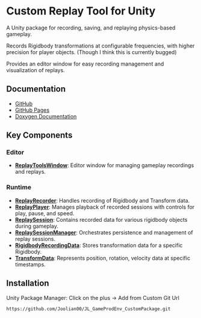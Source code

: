 # Custom Replay Tool for Unity
A Unity package for recording, saving, and replaying physics-based gameplay.

Records Rigidbody transformations at configurable frequencies, with higher precision for player objects. (Though I think this is currently bugged)

Provides an editor window for easy recording management and visualization of replays.


## Documentation

- [GitHub](https://github.com/Joolian00/JL_GameProdEnv_CustomPackage)
- [GitHub Pages](https://joolian00.github.io/JL_GameProdEnv_CustomPackage/)
- [Doxygen Documentation](https://joolian00.github.io/JL_GameProdEnv_CustomPackage/docs/html/index.html)

## Key Components

### Editor
- **[ReplayToolsWindow](./docs/html/class_j_l___game_prod_env___custom_package_1_1_editor_1_1_replay_tools_window.html)**: Editor window for managing gameplay recordings and replays.

### Runtime
- **[ReplayRecorder](./docs/html/class_j_l___game_prod_env___custom_package_1_1_runtime_1_1_replay_recorder.html)**: Handles recording of Rigidbody and Transform data.
- **[ReplayPlayer](./docs/html/class_j_l___game_prod_env___custom_package_1_1_runtime_1_1_replay_player.html)**: Manages playback of recorded sessions with controls for play, pause, and speed.
- **[ReplaySession](./docs/html/class_j_l___game_prod_env___custom_package_1_1_runtime_1_1_replay_session.html)**: Contains recorded data for various rigidbody objects during gameplay.
- **[ReplaySessionManager](./docs/html/class_j_l___game_prod_env___custom_package_1_1_runtime_1_1_replay_session_manager.html)**: Orchestrates persistence and management of replay sessions.
- **[RigidbodyRecordingData](./docs/html/class_j_l___game_prod_env___custom_package_1_1_runtime_1_1_rigidbody_recording_data.html)**: Stores transformation data for a specific Rigidbody.
- **[TransformData](./docs/html/class_j_l___game_prod_env___custom_package_1_1_runtime_1_1_transform_data.html)**: Represents position, rotation, velocity data at specific timestamps.

## Installation
Unity Package Manager: Click on the plus → Add from Custom Git Url

```
https://github.com/Joolian00/JL_GameProdEnv_CustomPackage.git
```
    
